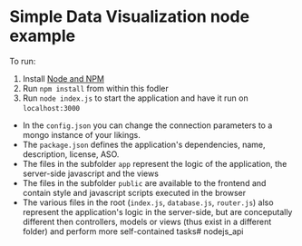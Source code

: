 # Simple Data Visualization node example

To run:

1. Install [Node and NPM](https://nodejs.org/en/)
2. Run `npm install` from within this fodler
3. Run `node index.js` to start the application and have it run on `localhost:3000`


- In the `config.json` you can change the connection parameters to a mongo instance of your likings.
- The `package.json` defines the application's dependencies, name, description, license, ASO.
- The files in the subfolder `app` represent the logic of the application, the server-side javascript and the views
- The files in the subfolder `public` are available to the frontend and contain style and javascript scripts executed in the browser
- The various files in the root (`index.js`, `database.js`, `router.js`) also represent the application's logic in the server-side, but are conceputally different then controllers, models or views (thus exist in a different folder) and perform more self-contained tasks# nodejs_api
